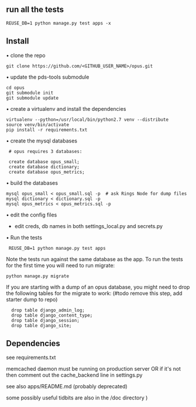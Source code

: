 ## run all the tests

    REUSE_DB=1 python manage.py test apps -x


## Install

• clone the repo

    git clone https://github.com/<GITHUB_USER_NAME>/opus.git

• update the pds-tools submodule

    cd opus
    git submodule init
    git submodule update

• create a virtualenv and install the dependencies

    virtualenv --python=/usr/local/bin/python2.7 venv --distribute
    source venv/bin/activate
    pip install -r requirements.txt

• create the mysql databases

  	 # opus requires 3 databases:

     create database opus_small;  
     create database dictionary;
     create database opus_metrics;

• build the databases

    mysql opus_small < opus_small.sql -p  # ask Rings Node for dump files
    mysql dictionary < dictionary.sql -p
    mysql opus_metrics < opus_metrics.sql -p

• edit the config files

  - edit creds, db names in both settings_local.py and secrets.py

• Run the tests

	 REUSE_DB=1 python manage.py test apps

  Note the tests run against the same database as the app.
  To run the tests for the first time you will need to run migrate:

  	python manage.py migrate

If you are starting with a dump of an opus database, you might need to drop the following tables for the migrate to work:
(#todo remove this step, add starter dump to repo)

	  drop table django_admin_log;
	  drop table django_content_type;
	  drop table django_session;
	  drop table django_site;


## Dependencies

see requirements.txt

memcached daemon must be running on production server OR if it's not then comment out the cache_backend line in settings.py

see also apps/README.md (probably deprecated)

some possibly useful tidbits are also in the /doc directory )
